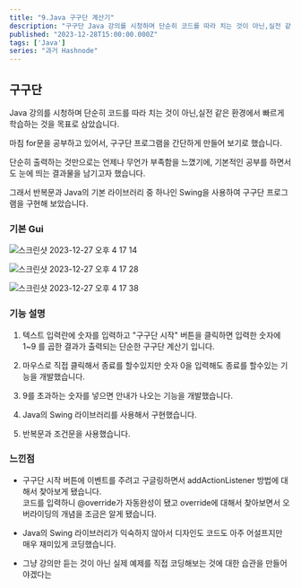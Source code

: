 ```yaml
---
title: "9.Java 구구단 계산기"
description: "구구단 Java 강의를 시청하며 단순히 코드를 따라 치는 것이 아닌,실전 같은 환경에서 빠르게 학습하는 것을 목표로 삼았습니다. 마침 for문을 공부하고 있어서, 구구단 프로그램을 간단하게 만들어 보기로 했습니다. 단순히 출력하는 것만으로는 언제나 무언가 부족함을 느꼈기에, 기본적인 공부를 하면서도 눈에 띄는 결과물을 남기고자 했습니다. 그래서 반복문과 Java의 기본 라이브러리 중 하나인 Swing을 사용하여 구구단 프로그램을 구현해 보았습니..."
published: "2023-12-28T15:00:00.000Z"
tags: ['Java']
series: "과거 Hashnode"
---
```


## 구구단

Java 강의를 시청하며 단순히 코드를 따라 치는 것이 아닌,실전 같은 환경에서 빠르게 학습하는 것을 목표로 삼았습니다.

마침 for문을 공부하고 있어서, 구구단 프로그램을 간단하게 만들어 보기로 했습니다.

단순히 출력하는 것만으로는 언제나 무언가 부족함을 느꼈기에, 기본적인 공부를 하면서도 눈에 띄는 결과물을 남기고자 했습니다.

그래서 반복문과 Java의 기본 라이브러리 중 하나인 Swing을 사용하여 구구단 프로그램을 구현해 보았습니다.

### 기본 Gui

![스크린샷 2023-12-27 오후 4 17 14](https://github.com/pie0902/study_java/assets/47919911/a32177d4-6469-40fa-9c34-87cb0f07609c)

![스크린샷 2023-12-27 오후 4 17 28](https://github.com/pie0902/study_java/assets/47919911/1cae5640-7254-4d19-9db5-0a2f0027d1ae)

![스크린샷 2023-12-27 오후 4 17 38](https://github.com/pie0902/study_java/assets/47919911/836b415a-9bf4-415b-add1-e74a13a4c08c)

### 기능 설명

1. 텍스트 입력란에 숫자를 입력하고 "구구단 시작" 버튼을 클릭하면 입력한 숫자에 1~9 를 곱한 결과가 출력되는 단순한 구구단 계산기 입니다.
    
2. 마우스로 직접 클릭해서 종료를 할수있지만 숫자 0을 입력해도 종료를 할수있는 기능을 개발했습니다.
    
3. 9를 초과하는 숫자를 넣으면 안내가 나오는 기능을 개발했습니다.
    
4. Java의 Swing 라이브러리를 사용해서 구현했습니다.
    
5. 반복문과 조건문을 사용했습니다.
    

### 느낀점

* 구구단 시작 버튼에 이벤트를 주려고 구글링하면서 addActionListener 방법에 대해서 찾아보게 됐습니다.  
    코드를 입력하니 @override가 자동완성이 됐고 override에 대해서 찾아보면서 오버라이딩의 개념을 조금은 알게 됐습니다.
    
* Java의 Swing 라이브러리가 익숙하지 않아서 디자인도 코드도 아주 어설프지만 매우 재미있게 코딩했습니다.
    
* 그냥 강의만 듣는 것이 아닌 실제 예제를 직접 코딩해보는 것에 대한 습관을 만들어야겠다는